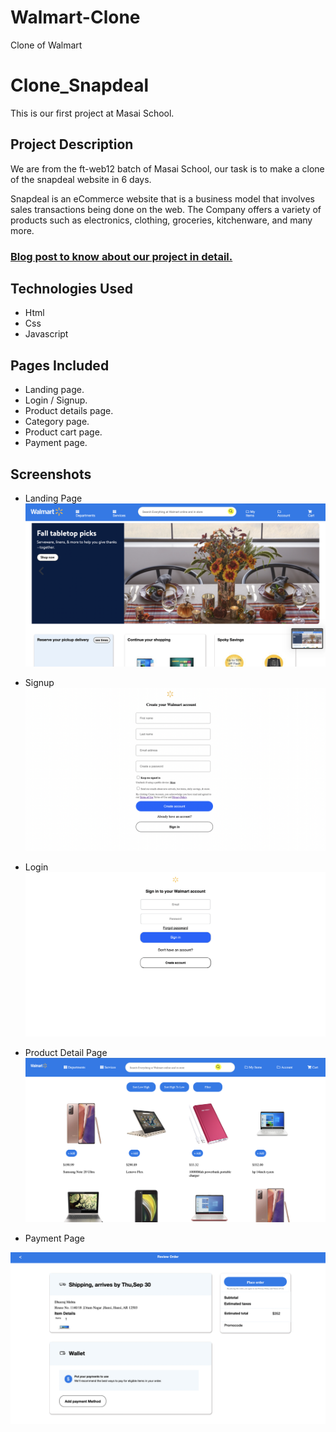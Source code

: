 # Walmart-Clone
Clone of Walmart

# Clone_Snapdeal
 
 This is our first project at Masai School.

 ## Project Description
 We are from the ft-web12 batch of Masai School, our task is to make a clone of the snapdeal website in 6 days.
 
 Snapdeal is an eCommerce website that is a business model that involves sales transactions being done on the web. The Company offers a variety of products such as electronics, clothing, groceries, kitchenware, and many more.

 ### [Blog post to know about our project in detail.](https://medium.com/@nilesh_fw12_098/cloning-snapdeal-com-dfd31043667)

 ## Technologies Used
 - Html
 - Css
 - Javascript

 ## Pages Included
 - Landing page.
 - Login / Signup.
 - Product details page.
 - Category page.
 - Product cart page.
 - Payment page.

## Screenshots 
- Landing Page
![Landing Page](/images/home.png)
<!-- <img src="/images/home.png" width="49%"> <img src="./images/preview/category_nav.png" width="49%"> -->



- Signup
![Signup](/images/signup.png)

- Login
![Login](/images/Signin.png)
<!-- <img src="/images/Singup.png" width="49%"> <img src="./images/preview/otp_overlay.png" width="49%"> -->


- Product Detail Page
![Product Detail Page](/images/products.png)



- Payment Page

![Payment Review Page](/images/payment.png)






